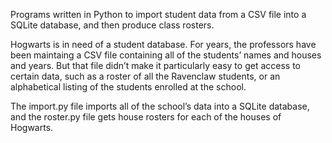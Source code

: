 Programs written in Python to import student data from a CSV file into a SQLite database, and then produce class rosters.

Hogwarts is in need of a student database. For years, the professors have been maintaing a CSV file containing all of the students’ names and houses and years. But that file didn’t make it particularly easy to get access to certain data, such as a roster of all the Ravenclaw students, or an alphabetical listing of the students enrolled at the school.

The import.py file imports all of the school’s data into a SQLite database, and the roster.py file gets house rosters for each of the houses of Hogwarts.
